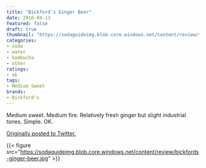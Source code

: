 ```yaml
---
title: "Bickford's Ginger Beer"
date: 2016-04-13
featured: false
draft: true
thumbnail: "https://sodaguideimg.blob.core.windows.net/content/review/thumbs/bickfords-ginger-beer.jpg"
categories:
- soda
- water
- kombucha
- other
ratings:
- ok
tags:
- Medium Sweet
brands:
- Bickford's
---
```


Medium sweet. Medium fire. Relatively fresh ginger but slight industrial tones. Simple. OK.

[Originally posted to Twitter.](https://twitter.com/Cavorter/status/720312742213595136)

{{< figure src="https://sodaguideimg.blob.core.windows.net/content/review/bickfords-ginger-beer.jpg" >}}


